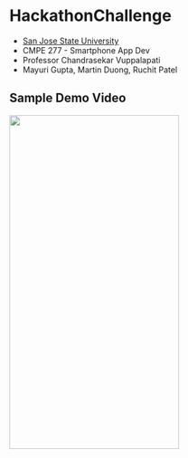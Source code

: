 # HackathonChallenge
 
- [San Jose State University](http://www.sjsu.edu/)
- CMPE 277 - Smartphone App Dev
- Professor Chandrasekar Vuppalapati
- Mayuri Gupta, Martin Duong, Ruchit Patel




## Sample Demo Video
<img src="https://github.com/mayurigupta01/hackathonChallenge/blob/master/hackathon.gif" width="300" height="590">

